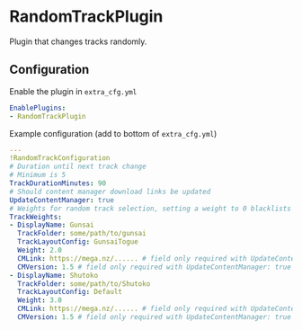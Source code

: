 # RandomTrackPlugin
Plugin that changes tracks randomly.

## Configuration
Enable the plugin in `extra_cfg.yml`
```yaml
EnablePlugins:
- RandomTrackPlugin
```

Example configuration (add to bottom of `extra_cfg.yml`)  
```yaml
---
!RandomTrackConfiguration
# Duration until next track change
# Minimum is 5
TrackDurationMinutes: 90
# Should content manager download links be updated
UpdateContentManager: true
# Weights for random track selection, setting a weight to 0 blacklists a track, default weight is 1.
TrackWeights:
- DisplayName: Gunsai
  TrackFolder: some/path/to/gunsai
  TrackLayoutConfig: GunsaiTogue
  Weight: 2.0
  CMLink: https://mega.nz/...... # field only required with UpdateContentManager: true
  CMVersion: 1.5 # field only required with UpdateContentManager: true
- DisplayName: Shutoko
  TrackFolder: some/path/to/Shutoko
  TrackLayoutConfig: Default
  Weight: 3.0
  CMLink: https://mega.nz/...... # field only required with UpdateContentManager: true
  CMVersion: 1.5 # field only required with UpdateContentManager: true

```
